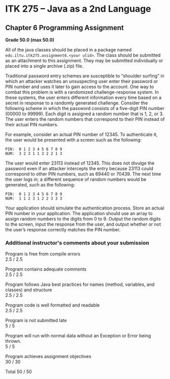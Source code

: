 # ITK 275 – Java as a 2nd Language
## Chapter 6 Programming Assignment

**Grade    50.0 (max 50.0)**

All of the java classes should be placed in a package named `edu.iltu.itk275.assignment6.<your ulid>`.  The class should be submitted as an attachment to this assignment.  They may be submitted individually or placed into a single archive (.zip) file.

Traditional password entry schemes are susceptible to “shoulder surfing” in which an attacker watches an unsuspecting user enter their password or PIN number and uses it later to gain access to the account.  One way to combat this problem is with a randomized challenge-response system.  In these systems, the user enters different information every time based on a secret in response to a randomly generated challenge.  Consider the following scheme in which the password consists of a five-digit PIN number (00000 to 99999).  Each digit is assigned a random number that is 1, 2, or 3.  The user enters the random numbers that correspond to their PIN instead of their actual PIN numbers.

For example, consider an actual PIN number of 12345.  To authenticate it, the user would be presented with a screen such as the following:

```
PIN:  0 1 2 3 4 5 6 7 8 9
NUM:  3 2 3 1 1 3 2 2 1 3
```

The user would enter 23113 instead of 12345.  This does not divulge the password even if an attacker intercepts the entry because 23113 could correspond to other PIN numbers, such as 69440 or 70439.  The next time the user logs in; a different sequence of random numbers would be generated, such as the following:

```
PIN:  0 1 2 3 4 5 6 7 8 9     
NUM:  1 1 2 3 1 2 2 3 3 3
```

Your application should simulate the authentication process.  Store an actual PIN number in your application.  The application should use an array to assign random numbers to the digits from 0 to 9.  Output the random digits to the screen, input the response from the user, and output whether or not the user’s response correctly matches the PIN number.  


### Additional instructor's comments about your submission

Program is free from compile errors  
2.5 / 2.5

Program contains adequate comments  
2.5 / 2.5

Program follows Java best practices for names (method, variables, and classes) and structure  
2.5 / 2.5

Program code is well formatted and readable  
2.5 / 2.5

Program is not submitted late  
5 / 5

Program will run with normal data without an Exception or Error being thrown.  
5 / 5

Program achieves assignment objectives  
30 / 30

Total 50 / 50
